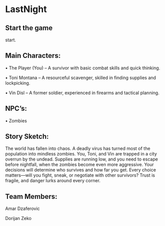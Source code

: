 # LastNight

## Start the game
  start.

## Main Characters:
•	The Player (You) – A survivor with basic combat skills and quick thinking.

•	Toni Montana – A resourceful scavenger, skilled in finding supplies and lockpicking.

•	Vin Disl – A former soldier, experienced in firearms and tactical planning.
## NPC’s:
•	Zombies

## Story Sketch:
  The world has fallen into chaos. A deadly virus has turned most of the population into mindless zombies. You, Toni, and Vin are trapped in a city overrun by the undead. Supplies are running low, and you   need to escape before nightfall, when the zombies become even more aggressive. Your decisions will determine who survives and how far you get. Every choice matters—will you fight, sneak, or negotiate with   other survivors? Trust is fragile, and danger lurks around every corner.

## Team Members:
  Amar Dzaferovic

  Dorijan Zeko
